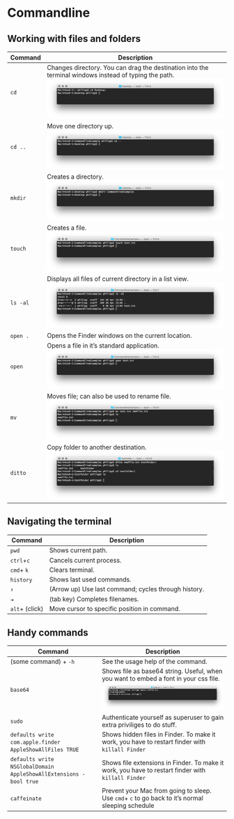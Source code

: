 # Commandline

## Working with files and folders

| Command | Description |
| --- | --- |
|`cd`| Changes directory. You can drag the destination into the terminal windows instead of typing the path. ![cd](https://github.com/AlphabetType/workshop-material/raw/master/Terminal%20Intro/Example%20Images/cd.png)|
|`cd ..`| Move one directory up. ![cddotdot](https://github.com/AlphabetType/workshop-material/raw/master/Terminal%20Intro/Example%20Images/cddotdot.png)|
|`mkdir`| Creates a directory. ![mkdir](https://github.com/AlphabetType/workshop-material/raw/master/Terminal%20Intro/Example%20Images/mkdir.png)|
|`touch`| Creates a file. ![touch](https://github.com/AlphabetType/workshop-material/raw/master/Terminal%20Intro/Example%20Images/touch.png)|
|`ls -al`| Displays all files of current directory in a list view. ![ls](https://github.com/AlphabetType/workshop-material/raw/master/Terminal%20Intro/Example%20Images/ls.png)|
|`open .`| Opens the Finder windows on the current location.|
|`open`| Opens a file in it’s standard application. ![open](https://github.com/AlphabetType/workshop-material/raw/master/Terminal%20Intro/Example%20Images/open.png)|
|`mv`| Moves file; can also be used to rename file. ![mv](https://github.com/AlphabetType/workshop-material/raw/master/Terminal%20Intro/Example%20Images/mv.png)|
|`ditto`| Copy folder to another destination. ![ditto](https://github.com/AlphabetType/workshop-material/raw/master/Terminal%20Intro/Example%20Images/ditto.png)|

## Navigating the terminal

| Command | Description |
| --- | --- |
|`pwd`| Shows current path.|
|`ctrl`+`c`| Cancels current process.|
|`cmd`+ `k`| Clears terminal.|
|`history`| Shows last used commands.|
|`↑`| (Arrow up) Use last command; cycles through history.|
|`⇥`| (tab key) Completes filenames.|
|`alt`+ (click)| Move cursor to specific position in command.|


## Handy commands

| Command | Description |
| --- | --- |
|(some command) + `-h`| See the usage help of the command.|
|`base64`| Shows file as base64 string. Useful, when you want to embed a font in your css file. ![base64](https://github.com/AlphabetType/workshop-material/raw/master/Terminal%20Intro/Example%20Images/base64.png)|
|`sudo`| Authenticate yourself as superuser to gain extra priviliges to do stuff.|
|`defaults write com.apple.finder AppleShowAllFiles TRUE`| Shows hidden files in Finder. To make it work, you have to restart finder with `killall Finder`|
|`defaults write NSGlobalDomain AppleShowAllExtensions -bool true`| Shows file extensions in Finder. To make it work, you have to restart finder with `killall Finder`|
|`caffeinate`| Prevent your Mac from going to sleep. Use `cmd`+ `c` to go back to it’s normal sleeping schedule|
